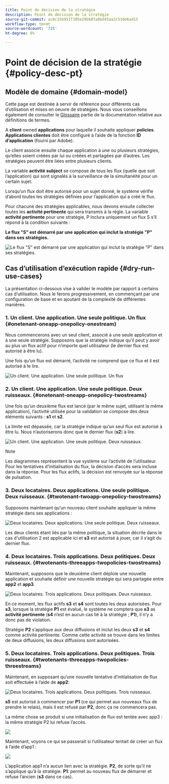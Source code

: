```yaml
---
title: Point de décision de la stratégie
description: Point de décision de la stratégie
source-git-commit: ac0c15b951f305e29bb8fa0bd45aa2c53de6ad15
workflow-type: tm+mt
source-wordcount: '725'
ht-degree: 0%

---
```



# Point de décision de la stratégie {#policy-desc-pt}

## Modèle de domaine {#domain-model}

Cette page est destinée à servir de référence pour différents cas d’utilisation et mises en oeuvre de stratégies. Nous vous conseillons également de consulter le [Glossaire](/help/concurrency-monitoring/cm-glossary.md) partie de la documentation relative aux définitions de termes.

A **client** owned **applications** pour laquelle il souhaite appliquer **policies**. **Applications clientes** doit être configuré à l’aide de la fonction **ID d’application** (fourni par Adobe).

Le client associe ensuite chaque application à une ou plusieurs stratégies, qu’elles soient créées par lui ou créées et partagées par d’autres. Les stratégies peuvent être liées entre plusieurs clients.

La variable **activité subject** se compose de tous les flux (quelle que soit l’application) qui sont signalés à la surveillance de la simultanéité pour un certain sujet.

Lorsqu’un flux doit être autorisé pour un sujet donné, le système vérifie d’abord toutes les stratégies définies pour l’application qui a créé le flux.

Pour chacune des stratégies applicables, nous devons ensuite collecter toutes les **activité pertinente** qui sera transmis à la règle. La variable **activité pertinente** pour une stratégie, P inclura uniquement un flux S s’il répond à la condition suivante :

**Le flux &quot;S&quot; est démarré par une application qui inclut la stratégie &quot;P&quot; dans ses stratégies.**

![Le flux &quot;S&quot; est démarré par une application qui inclut la stratégie &quot;P&quot; dans ses stratégies.](assets/pdp-domain-model.png)

## Cas d’utilisation d’exécution rapide {#dry-run-use-cases}

La présentation ci-dessous vise à valider le modèle par rapport à certains cas d’utilisation. Nous le ferons progressivement, en commençant par une configuration de base et en ajoutant de la complexité de différentes manières.

### 1. Un client. Une application. Une seule politique. Un flux {#onetenant-oneapp-onepolicy-onestream}

Nous commencerons avec un seul client, associé à une seule application et à une seule stratégie. Supposons que la stratégie indique qu’il peut y avoir au plus un flux actif pour n’importe quel utilisateur (le dernier flux est autorisé à être lu).

Une fois qu’un flux est démarré, l’activité ne comprend que ce flux et il est autorisé à le lire.

![Un client. Une application. Une seule politique. Un flux](assets/onetenant-app-policy-stream.png)


### 2. Un client. Une application. Une seule politique. Deux ruisseaux. {#onetenant-oneapp-onepolicy-twostreams}

Une fois qu’un deuxième flux est lancé (par le même sujet, utilisant la même application), l’activité utilisée pour la validation se compose des deux éléments suivants : **s1** et **s2**.

La limite est dépassée, car la stratégie indique qu’un seul flux est autorisé à être lu. Nous n’autoriserons donc que le dernier flux (**s2**) à lire.

![Un client. Une application. Une seule politique. Deux ruisseaux.](assets/tenant-app-policy-twostream.png)

>[!NOTE]
>
>Les diagrammes représentent la vue système sur l’activité de l’utilisateur. Pour les tentatives d’initialisation du flux, la décision d’accès sera incluse dans la réponse. Pour les flux actifs, la décision est renvoyée sur la réponse de pulsation.

### 3. Deux locataires. Deux applications. Une seule politique. Deux ruisseaux. {#twotenant-twoapp-onepolicy-twostreams}

Supposons maintenant qu’un nouveau client souhaite appliquer la même stratégie dans ses applications :

![Deux locataires. Deux applications. Une seule politique. Deux ruisseaux.](assets/onepolicy-twotenant-app-stream.png)

Les deux clients étant liés par la même politique, la situation décrite dans le cas d&#39;utilisation 2 est applicable ici et **s3** est autorisé à jouer, car il s’agit du dernier flux.

### 4. Deux locataires. Trois applications. Deux politiques. Deux ruisseaux. {#twotenants-threeapps-twopolicies-twostreams}

Maintenant, supposons que le deuxième client déploie une nouvelle application et souhaite définir une nouvelle stratégie qui sera partagée entre **app2** et **app3**.

![Deux locataires. Trois applications. Deux politiques. Deux ruisseaux.](assets/twotenant-policies-streams-threeapps.png)

En ce moment, les flux actifs **s3** et **s4** sont toutes les deux autorisées. Pour **s3**, lorsque la stratégie **P1** est évalué, le système ne comptera que **s3** as **activité pertinente** (**s4** n’est en aucun cas lié à la stratégie ; **P1**), il n’y a donc pas de violation.

Stratégie **P2** s’applique aux deux diffusions et inclut les deux **s3** et **s4** comme activité pertinente. Comme cette activité se trouve dans les limites de deux diffusions, les deux diffusions sont autorisées.

### 5. Deux locataires. Trois applications. Deux politiques. Trois ruisseaux. {#twotenants-threeapps-twopolicies-threestreams}

Maintenant, en supposant qu’une nouvelle tentative d’initialisation de flux soit effectuée à l’aide de **app2**:

![Deux locataires. Trois applications. Deux politiques. Trois ruisseaux.](assets/twotenants-policies-threeapps-streams.png)

**s5** est autorisé à commencer par **P1** (ce qui permet aux nouveaux flux de prendre le relais), mais il est refusé par **P2**, donc ça ne commencera pas.

La même chose se produit si une initialisation de flux est tentée avec app3 : la même stratégie P2 lui refuse l’accès.

![](assets/stream-init-attempted-app3.png)

Maintenant, voyons ce qui se passerait si l’utilisateur tentait de créer un flux à l’aide d’app1 :

![](assets/new-stream-with-app1.png)

L’application app1 n’a aucun lien avec la stratégie. **P2**, de sorte qu’il ne s’applique qu’à la stratégie. **P1**: permet au nouveau flux de démarrer et refuse l’ancien (**s3** dans ce cas).

